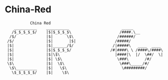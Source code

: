 # China-Red
 
               China Red                                                 
        __________    __________                       _____              
       /$_$_$_$_$/    |$|$_$_$_$\                     /####.\__           
      /$/             |$|      \$\                   /######/             
     /$/              |$|       |$|                 /#####/               
     |$|              |$|______/$/                 /|#####\   ____  ____  
     |$|              |$|$_$_$_$/                 /#|####\ \ /####\/####\ 
     |$|              |$|\$\                        |####|\  |/  \##/  \| 
     |$|              |$| \$\                        \###\       /#/      
     \$\              |$|  \$\                        \###\_____/#/       
      \$\_________    |$|   \$\                        \#########/        
       \$_$_$_$_$/    |$|    \$\                                          
                                                                          
# 
